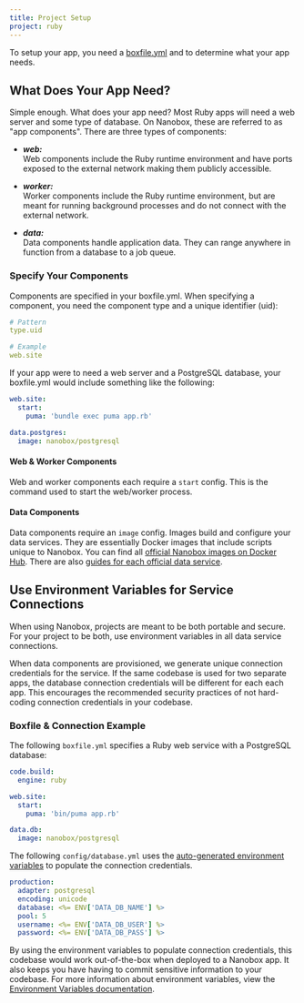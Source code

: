 ```yaml
---
title: Project Setup
project: ruby
---
```


To setup your app, you need a [boxfile.yml](https://docs.nanobox.io/app-config/boxfile/) and to determine what your app needs.

## What Does Your App Need?
Simple enough. What does your app need? Most Ruby apps will need a web server and some type of database. On Nanobox, these are referred to as "app components". There are three types of components:

- ***web:***  
  Web components include the Ruby runtime environment and have ports exposed to the external network making them publicly accessible.

- ***worker:***  
  Worker components include the Ruby runtime environment, but are meant for running background processes and do not connect with the external network.

- ***data:***  
  Data components handle application data. They can range anywhere in function from a database to a job queue.

### Specify Your Components
Components are specified in your boxfile.yml. When specifying a component, you need the component type and a unique identifier (uid):

```yaml
# Pattern
type.uid

# Example
web.site
```

If your app were to need a web server and a PostgreSQL database, your boxfile.yml would include something like the following:

```yaml
web.site:
  start:
    puma: 'bundle exec puma app.rb'

data.postgres:
  image: nanobox/postgresql
```

#### Web & Worker Components
Web and worker components each require a `start` config. This is the command used to start the web/worker process.

#### Data Components
Data components require an `image` config. Images build and configure your data services. They are essentially Docker images that include scripts unique to Nanobox. You can find all [official Nanobox images on Docker Hub](https://hub.docker.com/r/nanobox/). There are also [guides for each official data service](/#services).

## Use Environment Variables for Service Connections
When using Nanobox, projects are meant to be both portable and secure. For your project to be both, use environment variables in all data service connections.

When data components are provisioned, we generate unique connection credentials for the service. If the same codebase is used for two separate apps, the database connection credentials will be different for each each app. This encourages the recommended security practices of not hard-coding connection credentials in your codebase.

### Boxfile & Connection Example
The following `boxfile.yml` specifies a Ruby web service with a PostgreSQL database:

```yaml
code.build:
  engine: ruby

web.site:
  start:
    puma: 'bin/puma app.rb'

data.db:
  image: nanobox/postgresql
```

The following `config/database.yml` uses the [auto-generated environment variables](https://docs.nanobox.io/app-config/environment-variables/#auto-generated-environment-variables) to populate the connection credentials.

```yaml
production:
  adapter: postgresql
  encoding: unicode
  database: <%= ENV['DATA_DB_NAME'] %>
  pool: 5
  username: <%= ENV['DATA_DB_USER'] %>
  password: <%= ENV['DATA_DB_PASS'] %>
```

By using the environment variables to populate connection credentials, this codebase would work out-of-the-box when deployed to a Nanobox app. It also keeps you have having to commit sensitive information to your codebase. For more information about environment variables, view the [Environment Variables documentation](https://docs.nanobox.io/app-config/environment-variables/).
